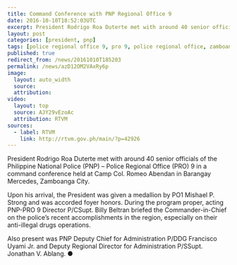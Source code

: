 ```yaml
---
title: Command Conference with PNP Regional Office 9
date: 2016-10-10T18:52:03UTC
excerpt: President Rodrigo Roa Duterte met with around 40 senior officials of the Philippine National Police Regional Office 9 in a command conference held at Camp Colonel Romeo Abendan in Barangay Mercedes, Zamboanga City on 10 October 2016.
layout: post
categories: [president, pnp]
tags: [police regional office 9, pro 9, police regional office, zamboanga city]
published: true
redirect_from: /news/20161010T185203
permalink: /news/azD12OM2VAxRy6p
image:
  layout: auto_width
  source: 
  attribution: 
video:
  layout: top
  source: AJY29vEzoAc
  attribution: RTVM
sources:
  - label: RTVM
    link: http://rtvm.gov.ph/main/?p=42926
---
```


President Rodrigo Roa Duterte met with around 40 senior officials of the Philippine National Police (PNP) – Police Regional Office (PRO) 9 in a command conference held at Camp Col. Romeo Abendan in Barangay Mercedes, Zamboanga City.

Upon his arrival, the President was given a medallion by PO1 Mishael P. Strong and was accorded foyer honors. During the program proper, acting PNP-PRO 9 Director P/CSupt. Billy Beltran briefed the Commander-in-Chief on the police’s recent accomplishments in the region, especially on their anti-illegal drugs operations.

Also present was PNP Deputy Chief for Administration P/DDG Francisco Uyami Jr. and Deputy Regional Director for Administration P/SSupt. Jonathan V. Ablang.
&#x25cf;


